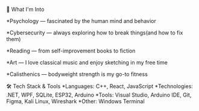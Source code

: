 🎯 What I'm Into

*Psychology — fascinated by the human mind and behavior

*Cybersecurity — always exploring how to break things(and how to fix them)      

*Reading — from self-improvement books to fiction

*Art — I love classical music and enjoy sketching in my free time

*Calisthenics — bodyweight strength is my go-to fitness

🛠️ Tech Stack & Tools
*Languages: C++, React, JavaScript
*Technologies: .NET, WPF, SQLite, ESP32, Arduino
*Tools: Visual Studio, Arduino IDE, Git, Figma, Kali Linux, Wireshark
*Other: Windows Terminal
